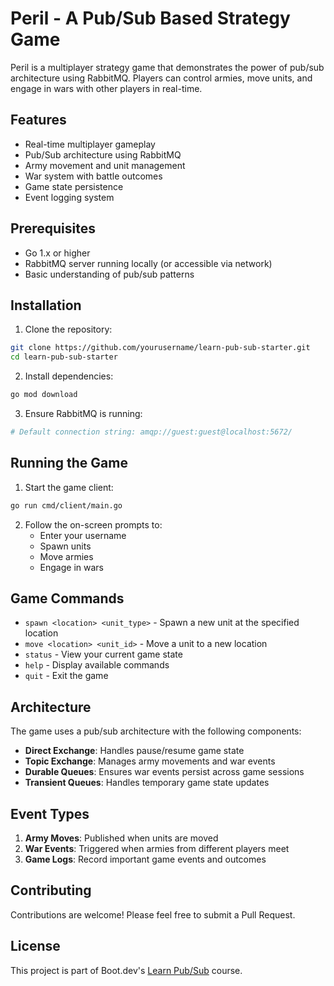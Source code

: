 # Peril - A Pub/Sub Based Strategy Game

Peril is a multiplayer strategy game that demonstrates the power of pub/sub architecture using RabbitMQ. Players can control armies, move units, and engage in wars with other players in real-time.

## Features

- Real-time multiplayer gameplay
- Pub/Sub architecture using RabbitMQ
- Army movement and unit management
- War system with battle outcomes
- Game state persistence
- Event logging system

## Prerequisites

- Go 1.x or higher
- RabbitMQ server running locally (or accessible via network)
- Basic understanding of pub/sub patterns

## Installation

1. Clone the repository:
```bash
git clone https://github.com/yourusername/learn-pub-sub-starter.git
cd learn-pub-sub-starter
```

2. Install dependencies:
```bash
go mod download
```

3. Ensure RabbitMQ is running:
```bash
# Default connection string: amqp://guest:guest@localhost:5672/
```

## Running the Game

1. Start the game client:
```bash
go run cmd/client/main.go
```

2. Follow the on-screen prompts to:
   - Enter your username
   - Spawn units
   - Move armies
   - Engage in wars

## Game Commands

- `spawn <location> <unit_type>` - Spawn a new unit at the specified location
- `move <location> <unit_id>` - Move a unit to a new location
- `status` - View your current game state
- `help` - Display available commands
- `quit` - Exit the game

## Architecture

The game uses a pub/sub architecture with the following components:

- **Direct Exchange**: Handles pause/resume game state
- **Topic Exchange**: Manages army movements and war events
- **Durable Queues**: Ensures war events persist across game sessions
- **Transient Queues**: Handles temporary game state updates

## Event Types

1. **Army Moves**: Published when units are moved
2. **War Events**: Triggered when armies from different players meet
3. **Game Logs**: Record important game events and outcomes

## Contributing

Contributions are welcome! Please feel free to submit a Pull Request.

## License

This project is part of Boot.dev's [Learn Pub/Sub](https://learn.boot.dev/learn-pub-sub) course.
